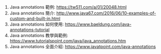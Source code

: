 

1) Java annotations 範例: https://tw511.com/a/01/20048.html
2) Java annotations 簡介: http://www.java67.com/2016/06/10-examples-of-custom-and-built-in.html
3) Java annotations 如何使用: https://www.baeldung.com/java-annotations-tutorial
4) Java annotations 教學與範例: https://www.tutorialspoint.com/java/java_annotations.htm
5) Java annotations 全面介紹: https://www.javatpoint.com/java-annotations